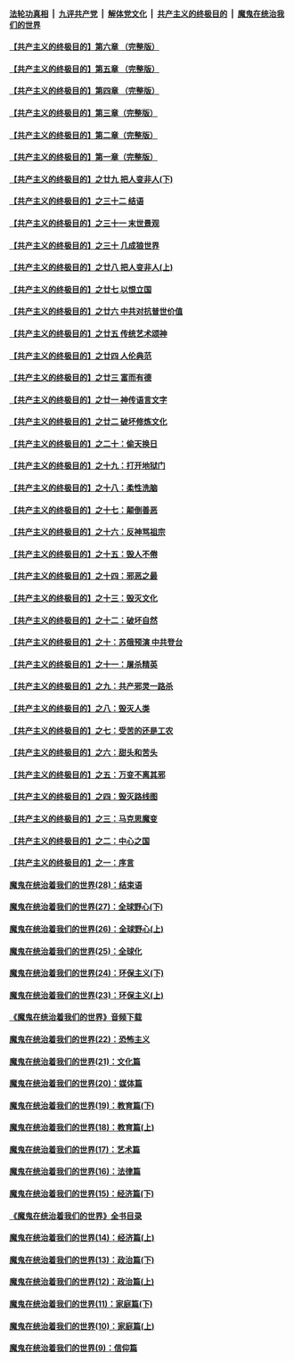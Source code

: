 ####  [法轮功真相](../../../../basic/blob/master/README.md?t=01201739) &nbsp;|&nbsp; [九评共产党](../../../../9ping.md/blob/master/README.md?t=01201739) &nbsp;|&nbsp; [解体党文化](../../../../jtdwh.md/blob/master/README.md?t=01201739)  &nbsp;|&nbsp; [共产主义的终极目的](../../../../gczydzjmd.md/blob/master/README.md?t=01201739) &nbsp;|&nbsp; [魔鬼在统治我们的世界](../../../../mgztzwmdsj.md/blob/master/README.md?t=01201739) 

#### [【共产主义的终极目的】第六章 （完整版）](../pages/nsc422/n11428913.md?t=01201739) 

#### [【共产主义的终极目的】第五章 （完整版）](../pages/nsc422/n11428912.md?t=01201739) 

#### [【共产主义的终极目的】第四章 （完整版）](../pages/nsc422/n11428907.md?t=01201739) 

#### [【共产主义的终极目的】第三章（完整版）](../pages/nsc422/n11428848.md?t=01201739) 

#### [【共产主义的终极目的】第二章（完整版）](../pages/nsc422/n11428831.md?t=01201739) 

#### [【共产主义的终极目的】第一章（完整版）](../pages/nsc422/n11417651.md?t=01201739) 

#### [【共产主义的终极目的】之廿九 把人变非人(下)](../pages/nsc422/n11344140.md?t=01201739) 

#### [【共产主义的终极目的】之三十二 结语](../pages/nsc422/n11360535.md?t=01201739) 

#### [【共产主义的终极目的】之三十一 末世景观](../pages/nsc422/n11351129.md?t=01201739) 

#### [【共产主义的终极目的】之三十 几成狼世界](../pages/nsc422/n11348280.md?t=01201739) 

#### [【共产主义的终极目的】之廿八 把人变非人(上)](../pages/nsc422/n11340492.md?t=01201739) 

#### [【共产主义的终极目的】之廿七 以恨立国](../pages/nsc422/n11336944.md?t=01201739) 

#### [【共产主义的终极目的】之廿六 中共对抗普世价值](../pages/nsc422/n11324785.md?t=01201739) 

#### [【共产主义的终极目的】之廿五 传统艺术颂神](../pages/nsc422/n11296396.md?t=01201739) 

#### [【共产主义的终极目的】之廿四 人伦典范](../pages/nsc422/n11296397.md?t=01201739) 

#### [【共产主义的终极目的】之廿三 富而有德](../pages/nsc422/n11283598.md?t=01201739) 

#### [【共产主义的终极目的】之廿一 神传语言文字](../pages/nsc422/n11263265.md?t=01201739) 

#### [【共产主义的终极目的】之廿二 破坏修炼文化](../pages/nsc422/n11245728.md?t=01201739) 

#### [【共产主义的终极目的】之二十：偷天换日](../pages/nsc422/n11238846.md?t=01201739) 

#### [【共产主义的终极目的】之十九：打开地狱门](../pages/nsc422/n11206376.md?t=01201739) 

#### [【共产主义的终极目的】之十八：柔性洗脑](../pages/nsc422/n11199994.md?t=01201739) 

#### [【共产主义的终极目的】之十七：颠倒善恶](../pages/nsc422/n11179782.md?t=01201739) 

#### [【共产主义的终极目的】之十六：反神骂祖宗](../pages/nsc422/n11166798.md?t=01201739) 

#### [【共产主义的终极目的】之十五：毁人不倦](../pages/nsc422/n11166792.md?t=01201739) 

#### [【共产主义的终极目的】之十四：邪恶之最](../pages/nsc422/n11150249.md?t=01201739) 

#### [【共产主义的终极目的】之十三：毁灭文化](../pages/nsc422/n11135227.md?t=01201739) 

#### [【共产主义的终极目的】之十二：破坏自然](../pages/nsc422/n11135214.md?t=01201739) 

#### [【共产主义的终极目的】之十：苏俄预演 中共登台](../pages/nsc422/n11118424.md?t=01201739) 

#### [【共产主义的终极目的】之十一：屠杀精英](../pages/nsc422/n11118442.md?t=01201739) 

#### [【共产主义的终极目的】之九：共产邪灵一路杀](../pages/nsc422/n11114139.md?t=01201739) 

#### [【共产主义的终极目的】之八：毁灭人类](../pages/nsc422/n11108503.md?t=01201739) 

#### [【共产主义的终极目的】之七：受苦的还是工农](../pages/nsc422/n11101809.md?t=01201739) 

#### [【共产主义的终极目的】之六：甜头和苦头](../pages/nsc422/n11096971.md?t=01201739) 

#### [【共产主义的终极目的】之五：万变不离其邪](../pages/nsc422/n11091285.md?t=01201739) 

#### [【共产主义的终极目的】之四：毁灭路线图](../pages/nsc422/n11086284.md?t=01201739) 

#### [【共产主义的终极目的】之三：马克思魔变](../pages/nsc422/n11061941.md?t=01201739) 

#### [【共产主义的终极目的】之二：中心之国](../pages/nsc422/n11047728.md?t=01201739) 

#### [【共产主义的终极目的】之一：序言](../pages/nsc422/n11086077.md?t=01201739) 

#### [魔鬼在统治着我们的世界(28)：结束语](../pages/nsc422/n10936246.md?t=01201739) 

#### [魔鬼在统治着我们的世界(27)：全球野心(下)](../pages/nsc422/n10928319.md?t=01201739) 

#### [魔鬼在统治着我们的世界(26)：全球野心(上)](../pages/nsc422/n10900318.md?t=01201739) 

#### [魔鬼在统治着我们的世界(25)：全球化](../pages/nsc422/n10788205.md?t=01201739) 

#### [魔鬼在统治着我们的世界(24)：环保主义(下)](../pages/nsc422/n10695307.md?t=01201739) 

#### [魔鬼在统治着我们的世界(23)：环保主义(上)](../pages/nsc422/n10688613.md?t=01201739) 

#### [《魔鬼在统治着我们的世界》音频下载](../pages/nsc422/n10635553.md?t=01201739) 

#### [魔鬼在统治着我们的世界(22)：恐怖主义](../pages/nsc422/n10614727.md?t=01201739) 

#### [魔鬼在统治着我们的世界(21)：文化篇](../pages/nsc422/n10597706.md?t=01201739) 

#### [魔鬼在统治着我们的世界(20)：媒体篇](../pages/nsc422/n10586579.md?t=01201739) 

#### [魔鬼在统治着我们的世界(19)：教育篇(下)](../pages/nsc422/n10564808.md?t=01201739) 

#### [魔鬼在统治着我们的世界(18)：教育篇(上)](../pages/nsc422/n10526970.md?t=01201739) 

#### [魔鬼在统治着我们的世界(17)：艺术篇](../pages/nsc422/n10499093.md?t=01201739) 

#### [魔鬼在统治着我们的世界(16)：法律篇](../pages/nsc422/n10485969.md?t=01201739) 

#### [魔鬼在统治着我们的世界(15)：经济篇(下)](../pages/nsc422/n10469975.md?t=01201739) 

#### [《魔鬼在统治着我们的世界》全书目录](../pages/nsc422/n10464261.md?t=01201739) 

#### [魔鬼在统治着我们的世界(14)：经济篇(上)](../pages/nsc422/n10457370.md?t=01201739) 

#### [魔鬼在统治着我们的世界(13)：政治篇(下)](../pages/nsc422/n10448270.md?t=01201739) 

#### [魔鬼在统治着我们的世界(12)：政治篇(上)](../pages/nsc422/n10444576.md?t=01201739) 

#### [魔鬼在统治着我们的世界(11)：家庭篇(下)](../pages/nsc422/n10440961.md?t=01201739) 

#### [魔鬼在统治着我们的世界(10)：家庭篇(上)](../pages/nsc422/n10435448.md?t=01201739) 

#### [魔鬼在统治着我们的世界(9)：信仰篇](../pages/nsc422/n10432159.md?t=01201739) 


